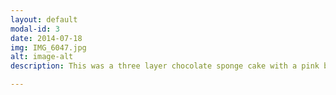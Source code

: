 ```yaml
---
layout: default
modal-id: 3
date: 2014-07-18
img: IMG_6047.jpg
alt: image-alt
description: This was a three layer chocolate sponge cake with a pink buttercream filling. It was decorated with different shades of pink buttercream roses and edible balls and lustre dust to add a little sparkle.

---
```

